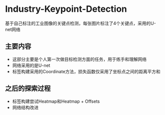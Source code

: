 # Industry-Keypoint-Detection
基于自己标注的工业图像的关键点检测，每张图片标注了4个关键点，采用的U-net网络

## 主要内容
* 这部分主要是个人第一次做目标检测方面的任务，用于练手和理解网络
* 网络采用的是U-net
* 标签构建采用的Coordinate方法，损失函数仅采用了坐标点之间的距离平方和

## 之后的探索过程
* 标签构建尝试Heatmap和Heatmap + Offsets
* 网络结构改进
